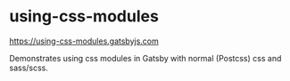 # using-css-modules

https://using-css-modules.gatsbyjs.com

Demonstrates using css modules in Gatsby with normal (Postcss) css and
sass/scss.
